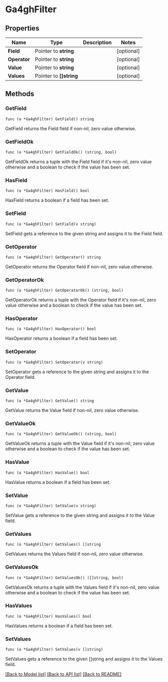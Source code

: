 # Ga4ghFilter

## Properties

Name | Type | Description | Notes
------------ | ------------- | ------------- | -------------
**Field** | Pointer to **string** |  | [optional] 
**Operator** | Pointer to **string** |  | [optional] 
**Value** | Pointer to **string** |  | [optional] 
**Values** | Pointer to **[]string** |  | [optional] 

## Methods

### GetField

`func (o *Ga4ghFilter) GetField() string`

GetField returns the Field field if non-nil, zero value otherwise.

### GetFieldOk

`func (o *Ga4ghFilter) GetFieldOk() (string, bool)`

GetFieldOk returns a tuple with the Field field if it's non-nil, zero value otherwise
and a boolean to check if the value has been set.

### HasField

`func (o *Ga4ghFilter) HasField() bool`

HasField returns a boolean if a field has been set.

### SetField

`func (o *Ga4ghFilter) SetField(v string)`

SetField gets a reference to the given string and assigns it to the Field field.

### GetOperator

`func (o *Ga4ghFilter) GetOperator() string`

GetOperator returns the Operator field if non-nil, zero value otherwise.

### GetOperatorOk

`func (o *Ga4ghFilter) GetOperatorOk() (string, bool)`

GetOperatorOk returns a tuple with the Operator field if it's non-nil, zero value otherwise
and a boolean to check if the value has been set.

### HasOperator

`func (o *Ga4ghFilter) HasOperator() bool`

HasOperator returns a boolean if a field has been set.

### SetOperator

`func (o *Ga4ghFilter) SetOperator(v string)`

SetOperator gets a reference to the given string and assigns it to the Operator field.

### GetValue

`func (o *Ga4ghFilter) GetValue() string`

GetValue returns the Value field if non-nil, zero value otherwise.

### GetValueOk

`func (o *Ga4ghFilter) GetValueOk() (string, bool)`

GetValueOk returns a tuple with the Value field if it's non-nil, zero value otherwise
and a boolean to check if the value has been set.

### HasValue

`func (o *Ga4ghFilter) HasValue() bool`

HasValue returns a boolean if a field has been set.

### SetValue

`func (o *Ga4ghFilter) SetValue(v string)`

SetValue gets a reference to the given string and assigns it to the Value field.

### GetValues

`func (o *Ga4ghFilter) GetValues() []string`

GetValues returns the Values field if non-nil, zero value otherwise.

### GetValuesOk

`func (o *Ga4ghFilter) GetValuesOk() ([]string, bool)`

GetValuesOk returns a tuple with the Values field if it's non-nil, zero value otherwise
and a boolean to check if the value has been set.

### HasValues

`func (o *Ga4ghFilter) HasValues() bool`

HasValues returns a boolean if a field has been set.

### SetValues

`func (o *Ga4ghFilter) SetValues(v []string)`

SetValues gets a reference to the given []string and assigns it to the Values field.


[[Back to Model list]](../README.md#documentation-for-models) [[Back to API list]](../README.md#documentation-for-api-endpoints) [[Back to README]](../README.md)


